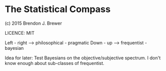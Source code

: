 The Statistical Compass
=======================

(c) 2015 Brendon J. Brewer

LICENCE: MIT

Left - right --> philosophical - pragmatic
Down - up --> frequentist - bayesian

Idea for later: Test Bayesians on the objective/subjective spectrum. I don't
know enough about sub-classes of frequentist.
